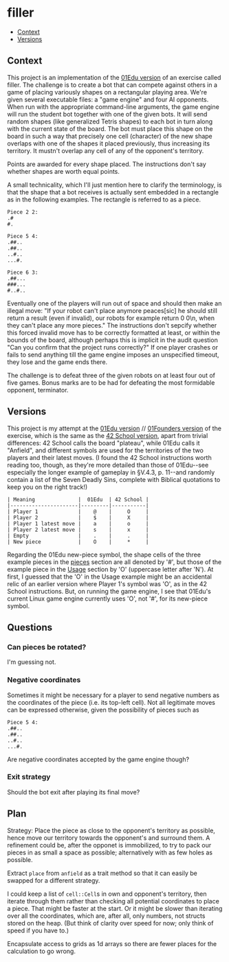 # filler

- [Context](#context)
- [Versions](#versions)

## Context

This project is an implementation of the [01Edu version](https://github.com/01-edu/public/tree/master/subjects/filler) of an exercise called filler. The challenge is to create a bot that can compete against others in a game of placing variously shapes on a rectangular playing area. We're given several executable files: a "game engine" and four AI opponents. When run with the appropriate command-line arguments, the game engine will run the student bot together with one of the given bots. It will send random shapes (like generalized Tetris shapes) to each bot in turn along with the current state of the board. The bot must place this shape on the board in such a way that precisely one cell (character) of the new shape overlaps with one of the shapes it placed previously, thus increasing its territory. It mustn't overlap any cell of any of the opponent's territory.

Points are awarded for every shape placed. The instructions don't say whether shapes are worth equal points.

A small technicality, which I'll just mention here to clarify the terminology, is that the shape that a bot receives is actually sent embedded in a rectangle as in the following examples. The rectangle is referred to as a piece.

```
Piece 2 2:
.#
#.

Piece 5 4:
.##..
.##..
..#..
...#.

Piece 6 3:
.##...
###...
#..#..
```

Eventually one of the players will run out of space and should then make an illegal move: "If your robot can't place anymore peaces\[sic\] he should still return a result (even if invalid), our robots for example return 0 0\\n, when they can't place any more pieces." The instructions don't sepcify whether this forced invalid move has to be correctly formatted at least, or within the bounds of the board, although perhaps this is implicit in the audit question "Can you confirm that the project runs correctly?" If one player crashes or fails to send anything till the game engine imposes an unspecified timeout, they lose and the game ends there.

The challenge is to defeat three of the given robots on at least four out of five games. Bonus marks are to be had for defeating the most formidable opponent, terminator.

## Versions

This project is my attempt at the [01Edu version](https://github.com/01-edu/public/tree/master/subjects/filler) // [01Founders version](https://learn.01founders.co/intra/london/div-01/filler) of the exercise, which is the same as the [42 School version](https://github.com/VBrazhnik/Filler/blob/master/filler.en.pdf), apart from trivial differences: 42 School calls the board "plateau", while 01Edu calls it "Anfield", and different symbols are used for the territories of the two players and their latest moves. (I found the 42 School instructions worth reading too, though, as they're more detailed than those of 01Edu--see especially the longer example of gameplay in §V.4.3, p. 11--and randomly contain a list of the Seven Deadly Sins, complete with Biblical quotations to keep you on the right track!)

```
| Meaning              |  01Edu  | 42 School |
|----------------------|---------|-----------|
| Player 1             |    @    |     O     |
| Player 2             |    $    |     X     |
| Player 1 latest move |    a    |     o     |
| Player 2 latest move |    s    |     x     |
| Empty                |    .    |     .     |
| New piece            |    O    |     *     |
```

Regarding the 01Edu new-piece symbol, the shape cells of the three example pieces in the [pieces](https://github.com/01-edu/public/tree/master/subjects/filler#the-pieces) section are all denoted by '#', but those of the example piece in the [Usage](https://github.com/01-edu/public/tree/master/subjects/filler#usage) section by 'O' (uppercase letter after 'N'). At first, I guessed that the 'O' in the Usage example might be an accidental relic of an earlier version where Player 1's symbol was 'O', as in the 42 School instructions. But, on running the game engine, I see that 01Edu's current Linux game engine currently uses 'O', not '#', for its new-piece symbol.

## Questions

### Can pieces be rotated?

I'm guessing not.

### Negative coordinates

Sometimes it might be necessary for a player to send negative numbers as the coordinates of the piece (i.e. its top-left cell). Not all legitimate moves can be expressed otherwise, given the possibility of pieces such as

```
Piece 5 4:
.##..
.##..
..#..
...#.
```

Are negative coordinates accepted by the game engine though?

### Exit strategy

Should the bot exit after playing its final move?

## Plan

Strategy: Place the piece as close to the opponent's territory as possible, hence move our territory towards the opponent's and surround them. A refinement could be, after the opponet is immobilized, to try to pack our pieces in as small a space as possible; alternatively with as few holes as possible.

Extract `place` from `anfield` as a trait method so that it can easily be swapped for a different strategy.

I could keep a list of `cell::Cell`s in own and opponent's territory, then iterate through them rather than checking all potential coordinates to place a piece. That might be faster at the start. Or it might be slower than iterating over all the coordinates, which are, after all, only numbers, not structs stored on the heap. (But think of clarity over speed for now; only think of speed if you have to.)

Encapsulate access to grids as 1d arrays so there are fewer places for the calculation to go wrong.
